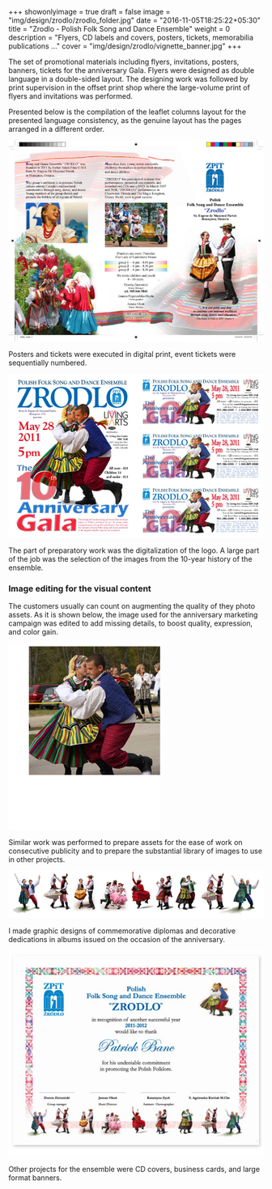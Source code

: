 +++
showonlyimage = true
draft = false
image = "img/design/zrodlo/zrodlo_folder.jpg"
date = "2016-11-05T18:25:22+05:30"
title = "Zrodlo - Polish Folk Song and Dance Ensemble"
weight = 0
description = "Flyers, CD labels and covers, posters, tickets, memorabilia publications ..."
cover = "img/design/zrodlo/vignette_banner.jpg"
+++

The set of promotional materials including flyers, invitations, posters, banners, tickets for the anniversary Gala. Flyers were designed as double language in a double-sided layout. The designing work was followed by print supervision in the offset print shop where the large-volume print of flyers and invitations was performed.

<!--more-->
Presented below is the compilation of the leaflet columns layout for the presented language consistency, as the genuine layout has the pages arranged in a different order.

![sample image](/img/design/zrodlo/flyer_ZPiT.jpg)

Posters and tickets were executed in digital print, event tickets were sequentially numbered.

![sample image](/img/design/zrodlo/ZPiT_Gala.jpg)

The part of preparatory work was the digitalization of the logo.
A large part of the job was the selection of the images from the 10-year history of the ensemble.

### Image editing for the visual content

The customers usually can count on augmenting the quality of they photo assets. As it is shown below, the image used for the anniversary marketing campaign was edited to add missing details, to boost quality, expression, and color gain.

![sample image](/img/design/zrodlo/animation_anniversary.gif)

Similar work was performed to prepare assets for the ease of work on consecutive publicity and to prepare the substantial library of images to use in other projects.

![sample image](/img/design/zrodlo/diploma_bottom_1.jpg)

I made graphic designs of commemorative diplomas and decorative dedications in albums issued on the occasion of the anniversary.

![sample image](/img/design/zrodlo/Diploma.jpg)

Other projects for the ensemble were CD covers, business cards, and large format banners.
